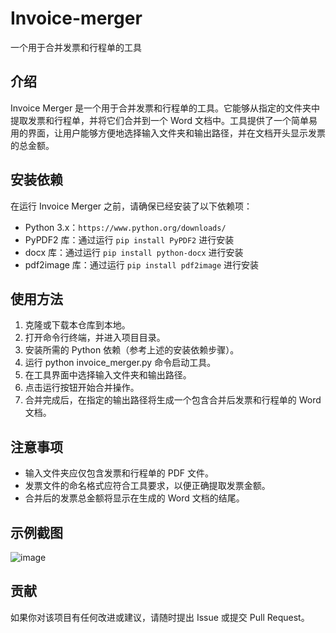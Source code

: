 # Invoice-merger

一个用于合并发票和行程单的工具

## 介绍

Invoice Merger 是一个用于合并发票和行程单的工具。它能够从指定的文件夹中提取发票和行程单，并将它们合并到一个 Word 文档中。工具提供了一个简单易用的界面，让用户能够方便地选择输入文件夹和输出路径，并在文档开头显示发票的总金额。

## 安装依赖

在运行 Invoice Merger 之前，请确保已经安装了以下依赖项：

- Python 3.x：`https://www.python.org/downloads/`
- PyPDF2 库：通过运行 `pip install PyPDF2` 进行安装
- docx 库：通过运行 `pip install python-docx` 进行安装
- pdf2image 库：通过运行 `pip install pdf2image` 进行安装

## 使用方法

1. 克隆或下载本仓库到本地。
1. 打开命令行终端，并进入项目目录。
1. 安装所需的 Python 依赖（参考上述的安装依赖步骤）。
1. 运行 python invoice_merger.py 命令启动工具。
1. 在工具界面中选择输入文件夹和输出路径。
1. 点击运行按钮开始合并操作。
1. 合并完成后，在指定的输出路径将生成一个包含合并后发票和行程单的 Word 文档。

## 注意事项

- 输入文件夹应仅包含发票和行程单的 PDF 文件。
- 发票文件的命名格式应符合工具要求，以便正确提取发票金额。
- 合并后的发票总金额将显示在生成的 Word 文档的结尾。

## 示例截图

![image](https://github.com/Shitao5/Invoice-merger/assets/68451957/9835dcbf-b138-4ba7-90b4-6f7e499f7ef2)

## 贡献

如果你对该项目有任何改进或建议，请随时提出 Issue 或提交 Pull Request。
